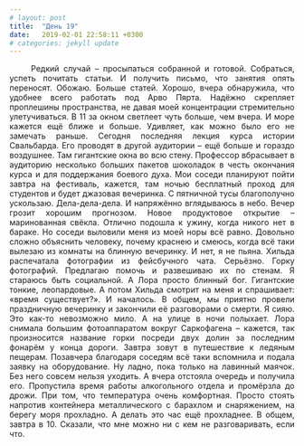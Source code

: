 ```yaml
---
# layout: post
title:  "День 19"
date:   2019-02-01 22:58:11 +0300
# categories: jekyll update
---
```


<div style="text-align: justify">
&nbsp;&nbsp;&nbsp;&nbsp;
Редкий случай – просыпаться собранной и готовой. Собраться, успеть почитать статьи. И получить письмо, что занятия опять переносят. Обожаю. Больше статей. Хорошо, вчера обнаружила, что удобнее всего работать под Арво Пярта. Надёжно скрепляет проплешины пространства, не давая моей концентрации стремительно улетучиваться. В 11 за окном светлеет чуть больше, чем вчера. И море кажется ещё ближе и больше. Удивляет, как можно было его не замечать раньше. Сегодня последняя лекция курса истории Свальбарда. Его проводят в другой аудитории – ещё больше и гораздо воздушнее. Там гигантские окна во всю стену. Профессор вбрасывает в аудиторию несколько больших пакетов шоколадок в честь окончания курса и для поддержания боевого духа. Мои соседи планируют пойти завтра на фестиваль, кажется, там ночью бесплатный проход для студентов и будет джазовая вечеринка. С пятничной тусы благополучно ускользаю. Дела-дела-дела. И напряжённо вглядываюсь в небо. Вечер грозит хорошим прогнозом. Новое продуктовое открытие – маринованная свёкла. Отлично подошла к ужину, когда никого нет в бараке. Но соседи выловили меня из моей норы всё равно. Довольно сложно объяснить человеку, почему краснею и смеюсь, когда всё таки вылезаю из комнаты на блинную вечеринку. И нет, я не пьяна. Хильда распечатала фотографии из фейсбучного чата. Серьёзно. Горку фотографий. Предлагаю помочь и развешиваю их по стенам. Я стараюсь быть социальной. А Лора просто блинный бог. Гигантские тонкие, леопардовые. А потом Хильда смотрит на меня и спрашивает: «время существует?». И началось. В общем, мы приятно провели праздничную вечеринку и закончили её разговорами о смерти. Я сияю. Это как-то невозможно мило. А на улице в ночи полыхает. Лора снимала большим фотоаппаратом вокруг Саркофагена – кажется, так произносится название горки посреди двух долин за последним фонарём у конца дороги. Завтра зовут в путешествие к ледяным пещерам. Позавчера благодаря соседям всё таки вспомнила и подала заявку на оборудование. Ну ладно, пока только на лавинный маячок. Без него совсем нельзя уходить. А вчера отстояла очередь и получила его. Пропустила время работы алкогольного отдела и промёрзла до дрожи. При том, что температура очень комфортная. Просто стоять напротив контейнера металлического с барахлом и снаряжением, на берегу моря прохладно. А делать это час ещё прохладнее. В общем, завтра в 10. Сказали, что мне можно ни с кем не разговаривать, если что.
</div>

<div class="container">
  <div class="image-gallery">
    <div class="column">
      <div class="image-item">
        <img src="{{site.baseurl}}/assets/images/95.png" alt="" />
        <div class="overlay"><span></span></div>
      </div>
      <div class="image-item">
        <img src="{{site.baseurl}}/assets/images/97.png" alt="" />
        <div class="overlay"><span></span></div>
      </div>
    </div>
    <div class="column">
      <div class="image-item">
        <img src="{{site.baseurl}}/assets/images/96.png" alt="" />
        <div class="overlay"><span></span></div>
      </div>
      <div class="image-item">
        <img src="{{site.baseurl}}/assets/images/98.png" alt="" />
        <div class="overlay"><span></span></div>
      </div>
    </div>
  </div>
</div>

